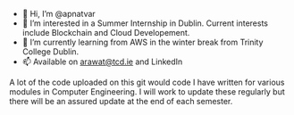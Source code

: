 - 👋 Hi, I’m @apnatvar
- 👀 I’m interested in a Summer Internship in Dublin. Current interests include Blockchain and Cloud Developement.
- 🌱 I’m currently learning from AWS in the winter break from Trinity College Dublin.
- 📫 Available on arawat@tcd.ie and LinkedIn

A lot of the code uploaded on this git would code I have written for various modules in Computer Engineering. I will work to update these regularly but 
there will be an assured update at the end of each semester.
<!---
apnatvar/apnatvar is a ✨ special ✨ repository because its `README.md` (this file) appears on your GitHub profile.
You can click the Preview link to take a look at your changes.
--->
